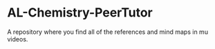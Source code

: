# AL-Chemistry-PeerTutor
A repository where you find all of the references and mind maps in mu videos.
